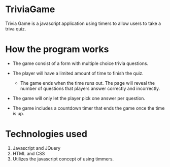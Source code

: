 # TriviaGame
Trivia Game is a javascript application using timers to allow users to take a triva quiz.

# How the program works

* The game consist of a form with multiple choice trivia questions.

* The player will have a limited amount of time to finish the quiz. 

  * The game ends when the time runs out. The page will reveal the number of questions that players answer correctly and incorrectly.

* The game will only let the player pick one answer per question.

* The game includes a countdown timer that ends the game once the time is up.

# Technologies used

1. Javascript and JQuery
2. HTML and CSS
3. Utilizes the javascript concept of using timmers.


